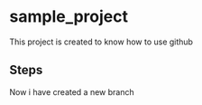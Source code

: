 # sample_project
This project is created to know how to use github
## Steps
Now i have created a new branch 
